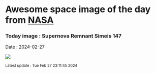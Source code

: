 
# Awesome space image of the day from [NASA](https://api.nasa.gov/)

### Today image : Supernova Remnant Simeis 147
Date : 2024-02-27

![](https://apod.nasa.gov/apod/image/2402/Simeis147_Vetter_960.jpg)

<small>Latest update : Tue Feb 27 23:11:45 2024</small>
        